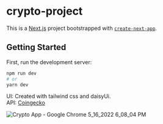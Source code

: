 # crypto-project  
This is a [Next.js](https://nextjs.org/) project bootstrapped with [`create-next-app`](https://github.com/vercel/next.js/tree/canary/packages/create-next-app).

## Getting Started

First, run the development server:

```bash
npm run dev
# or
yarn dev
```

UI: Created with tailwind css and daisyUi.  
API: [Coingecko](https://www.coingecko.com/)

![Crypto App - Google Chrome 5_16_2022 6_08_04 PM](https://user-images.githubusercontent.com/73068793/168605605-b422858b-a0ff-4a4e-8fbf-cdc89168d621.png)


